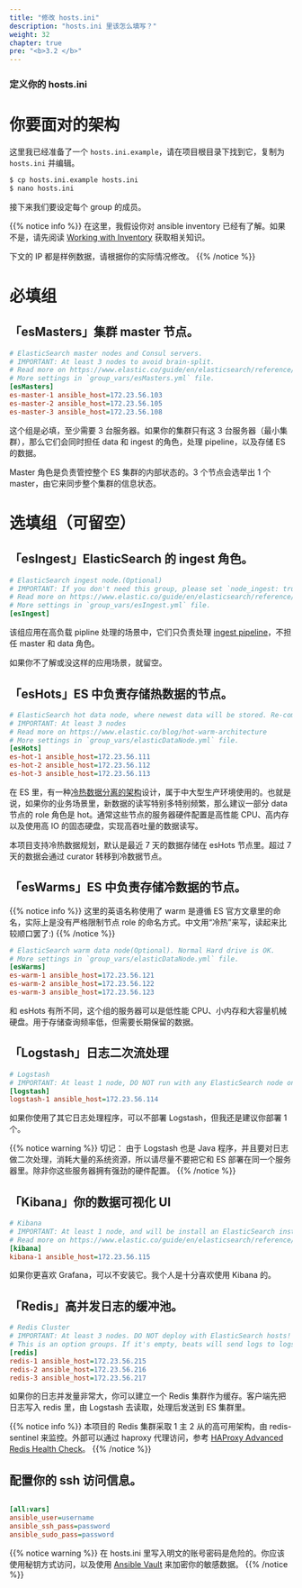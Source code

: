```yaml
---
title: "修改 hosts.ini"
description: "hosts.ini 里该怎么填写？"
weight: 32
chapter: true
pre: "<b>3.2 </b>"
---
```


### 定义你的 hosts.ini

# 你要面对的架构

这里我已经准备了一个 `hosts.ini.example`，请在项目根目录下找到它，复制为 `hosts.ini` 并编辑。

```bash
$ cp hosts.ini.example hosts.ini
$ nano hosts.ini
```

接下来我们要设定每个 group 的成员。

{{% notice info %}}
在这里，我假设你对 ansible inventory 已经有了解。如果不是，请先阅读 [Working with Inventory](https://docs.ansible.com/ansible/latest/user_guide/intro_inventory.html) 获取相关知识。

下文的 IP 都是样例数据，请根据你的实际情况修改。
{{% /notice %}}

# 必填组

## 「esMasters」集群 master 节点。

```ini
# ElasticSearch master nodes and Consul servers.
# IMPORTANT: At least 3 nodes to avoid brain-split.
# Read more on https://www.elastic.co/guide/en/elasticsearch/reference/current/modules-node.html#master-node
# More settings in `group_vars/esMasters.yml` file.
[esMasters]
es-master-1 ansible_host=172.23.56.103
es-master-2 ansible_host=172.23.56.105
es-master-3 ansible_host=172.23.56.108
```

这个组是必填，至少需要 3 台服务器。如果你的集群只有这 3 台服务器（最小集群），那么它们会同时担任 data 和 ingest 的角色，处理 pipeline，以及存储 ES 的数据。

Master 角色是负责管控整个 ES 集群的内部状态的。3 个节点会选举出 1 个 master，由它来同步整个集群的信息状态。

# 选填组（可留空）

## 「esIngest」ElasticSearch 的 ingest 角色。

```ini
# ElasticSearch ingest node.(Optional)
# IMPORTANT: If you don't need this group, please set `node_ingest: true` in `group_vars/esMasters.yml` file.
# Read more on https://www.elastic.co/guide/en/elasticsearch/reference/current/modules-node.html#node-ingest-node
# More settings in `group_vars/esIngest.yml` file.
[esIngest]
```

该组应用在高负载 pipline 处理的场景中，它们只负责处理 [ingest pipeline](https://www.elastic.co/guide/en/elasticsearch/reference/current/pipeline.html)，不担任 master 和 data 角色。

如果你不了解或没这样的应用场景，就留空。

## 「esHots」ES 中负责存储热数据的节点。

```ini
# ElasticSearch hot data node, where newest data will be stored. Re-commanded for SSD storage
# IMPORTANT: At least 3 nodes
# Read more on https://www.elastic.co/blog/hot-warm-architecture
# More settings in `group_vars/elasticDataNode.yml` file.
[esHots]
es-hot-1 ansible_host=172.23.56.111
es-hot-2 ansible_host=172.23.56.112
es-hot-3 ansible_host=172.23.56.113
```

在 ES 里，有一种[冷热数据分离的架构](https://www.elastic.co/blog/hot-warm-architecture)设计，属于中大型生产环境使用的。也就是说，如果你的业务场景里，新数据的读写特别多特别频繁，那么建议一部分 data 节点的 role 角色是 hot。通常这些节点的服务器硬件配置是高性能 CPU、高内存以及使用高 IO 的固态硬盘，实现高吞吐量的数据读写。

本项目支持冷热数据规划，默认是最近 7 天的数据存储在 esHots 节点里。超过 7 天的数据会通过 curator 转移到冷数据节点。

## 「esWarms」ES 中负责存储冷数据的节点。

{{% notice info %}}
这里的英语名称使用了 warm 是遵循 ES 官方文章里的命名，实际上是没有严格限制节点 role 的命名方式。中文用“冷热”来写，读起来比较顺口罢了:)
{{% /notice %}}

```ini
# ElasticSearch warm data node(Optional). Normal Hard drive is OK.
# More settings in `group_vars/elasticDataNode.yml` file.
[esWarms]
es-warm-1 ansible_host=172.23.56.121
es-warm-2 ansible_host=172.23.56.122
es-warm-3 ansible_host=172.23.56.123
```

和 esHots 有所不同，这个组的服务器可以是低性能 CPU、小内存和大容量机械硬盘。用于存储查询频率低，但需要长期保留的数据。

## 「Logstash」日志二次流处理

```ini
# Logstash
# IMPORTANT: At least 1 node, DO NOT run with any ElasticSearch node on the same host.
[logstash]
logstash-1 ansible_host=172.23.56.114
```

如果你使用了其它日志处理程序，可以不部署 Logstash，但我还是建议你部署 1 个。

{{% notice warning %}}
切记：
由于 Logstash 也是 Java 程序，并且要对日志做二次处理，消耗大量的系统资源，所以请尽量不要把它和 ES 部署在同一个服务器里。除非你这些服务器拥有强劲的硬件配置。
{{% /notice %}}

## 「Kibana」你的数据可视化 UI

```ini
# Kibana
# IMPORTANT: At least 1 node, and will be install an ElasticSearch instance with 'Cross Cluster Search' settings.
# Read more on https://www.elastic.co/guide/en/elasticsearch/reference/current/modules-cross-cluster-search.html#cross-cluster-search-settings
[kibana]
kibana-1 ansible_host=172.23.56.115
```

如果你更喜欢 Grafana，可以不安装它。我个人是十分喜欢使用 Kibana 的。

## 「Redis」高并发日志的缓冲池。

```ini
# Redis Cluster
# IMPORTANT: At least 3 nodes. DO NOT deploy with ElasticSearch hosts!
# This is an option groups. If it's empty, beats will send logs to logstash directly.
[redis]
redis-1 ansible_host=172.23.56.215
redis-2 ansible_host=172.23.56.216
redis-3 ansible_host=172.23.56.217
```

如果你的日志并发量非常大，你可以建立一个 Redis 集群作为缓存。客户端先把日志写入 redis 里，由 Logstash 去读取，处理后发送到 ES 集群里。

{{% notice info %}}
本项目的 Redis 集群采取 1 主 2 从的高可用架构，由 redis-sentinel 来监控。外部可以通过 haproxy 代理访问，参考 [HAProxy Advanced Redis Health Check](https://www.haproxy.com/blog/haproxy-advanced-redis-health-check/)。
{{% /notice %}}

## 配置你的 ssh 访问信息。

```ini

[all:vars]
ansible_user=username
ansible_ssh_pass=password
ansible_sudo_pass=password
```

{{% notice warning %}}
在 hosts.ini 里写入明文的账号密码是危险的。你应该使用秘钥方式访问，以及使用 [Ansible Vault](https://docs.ansible.com/ansible/latest/user_guide/vault.html) 来加密你的敏感数据。
{{% /notice %}}
